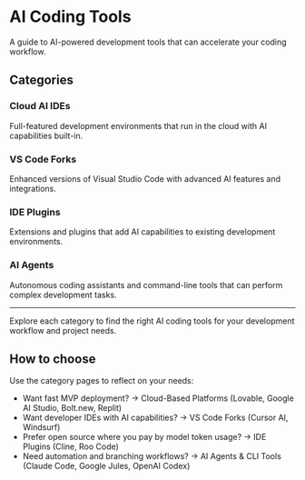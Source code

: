 # AI Coding Tools

A guide to AI-powered development tools that can accelerate your coding workflow.

## Categories

### Cloud AI IDEs
Full-featured development environments that run in the cloud with AI capabilities built-in.

### VS Code Forks  
Enhanced versions of Visual Studio Code with advanced AI features and integrations.

### IDE Plugins
Extensions and plugins that add AI capabilities to existing development environments.

### AI Agents
Autonomous coding assistants and command-line tools that can perform complex development tasks.

---

Explore each category to find the right AI coding tools for your development workflow and project needs.

## How to choose

Use the category pages to reflect on your needs:

- Want fast MVP deployment? → Cloud-Based Platforms (Lovable, Google AI Studio, Bolt.new, Replit)
- Want developer IDEs with AI capabilities? → VS Code Forks (Cursor AI, Windsurf)
- Prefer open source where you pay by model token usage? → IDE Plugins (Cline, Roo Code)  
- Need automation and branching workflows? → AI Agents & CLI Tools (Claude Code, Google Jules, OpenAI Codex)
